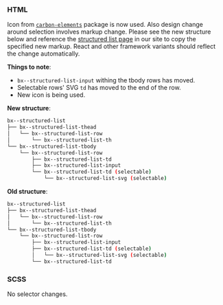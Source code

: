 ### HTML

Icon from [`carbon-elements`](https://github.com/IBM/carbon-elements) package is
now used. Also design change around selection involves markup change. Please see
the new structure below and reference the
[structured list page](https://next.carbondesignsystem.com/components/structured-list/code)
in our site to copy the specified new markup. React and other framework variants
should reflect the change automatically.

**Things to note**:

- `bx--structured-list-input` withing the tbody rows has moved.
- Selectable rows' SVG `td` has moved to the end of the row.
- New icon is being used.

**New structure**:

```bash
bx--structured-list
├── bx--structured-list-thead
│   └── bx--structured-list-row
│       └── bx--structured-list-th
└── bx--structured-list-tbody
    └── bx--structured-list-row
        ├── bx--structured-list-td
        ├── bx--structured-list-input
        └── bx--structured-list-td (selectable)
            └── bx--structured-list-svg (selectable)
```

**Old structure**:

```bash
bx--structured-list
├── bx--structured-list-thead
│   └── bx--structured-list-row
│       └── bx--structured-list-th
└── bx--structured-list-tbody
    └── bx--structured-list-row
        ├── bx--structured-list-input
        ├── bx--structured-list-td (selectable)
        │   └── bx--structured-list-svg (selectable)
        └── bx--structured-list-td
```

### SCSS

No selector changes.

